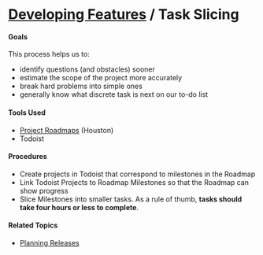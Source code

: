 # [Developing Features](../developing_features.md) / Task Slicing

#### Goals

This process helps us to:
 - identify questions (and obstacles) sooner
 - estimate the scope of the project more accurately
 - break hard problems into simple ones
 - generally know what discrete task is next on our to-do list


#### Tools Used

 - [Project Roadmaps](https://houst.in/roadmaps) (Houston)
 - Todoist


#### Procedures

 - Create projects in Todoist that correspond to milestones in the Roadmap
 - Link Todoist Projects to Roadmap Milestones so that the Roadmap can show progress
 - Slice Milestones into smaller tasks. As a rule of thumb, **tasks should take four hours or less to complete**.


#### Related Topics

  - [Planning Releases](planning_releases.md)
